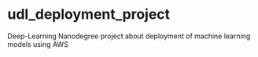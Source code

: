# udl_deployment_project
Deep-Learning Nanodegree project about deployment of machine learning models using AWS
